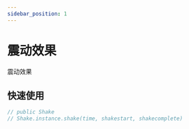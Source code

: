 ```yaml
---
sidebar_position: 1
---
```


# 震动效果

震动效果

## 快速使用

```javascript
// public Shake
// Shake.instance.shake(time, shakestart, shakecomplete)
```
